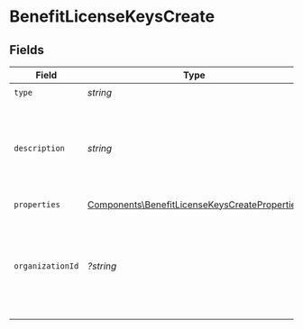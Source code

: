# BenefitLicenseKeysCreate


## Fields

| Field                                                                                                          | Type                                                                                                           | Required                                                                                                       | Description                                                                                                    |
| -------------------------------------------------------------------------------------------------------------- | -------------------------------------------------------------------------------------------------------------- | -------------------------------------------------------------------------------------------------------------- | -------------------------------------------------------------------------------------------------------------- |
| `type`                                                                                                         | *string*                                                                                                       | :heavy_check_mark:                                                                                             | N/A                                                                                                            |
| `description`                                                                                                  | *string*                                                                                                       | :heavy_check_mark:                                                                                             | The description of the benefit. Will be displayed on products having this benefit.                             |
| `properties`                                                                                                   | [Components\BenefitLicenseKeysCreateProperties](../../Models/Components/BenefitLicenseKeysCreateProperties.md) | :heavy_check_mark:                                                                                             | N/A                                                                                                            |
| `organizationId`                                                                                               | *?string*                                                                                                      | :heavy_minus_sign:                                                                                             | The ID of the organization owning the benefit. **Required unless you use an organization token.**              |